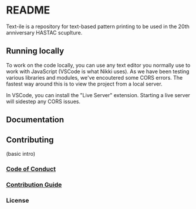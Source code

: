 # README
Text-ile is a repository for text-based pattern printing to be used in the 20th anniversary HASTAC scuplture.

## Running locally
To work on the code locally, you can use any text editor you normally use to work with JavaScript (VSCode is what Nikki uses).  As we have been testing various libraries and modules, we've encoutered some CORS errors.  The fastest way around this is to view the project from a local server.

In VSCode, you can install the "Live Server" extension.  Starting a live server will sidestep any CORS issues.

## Documentation

## Contributing
(basic intro)
### [Code of Conduct](./CODE_OF_CONDUCT.md)
### [Contribution Guide](./CONTRIBUTING.md)
### License